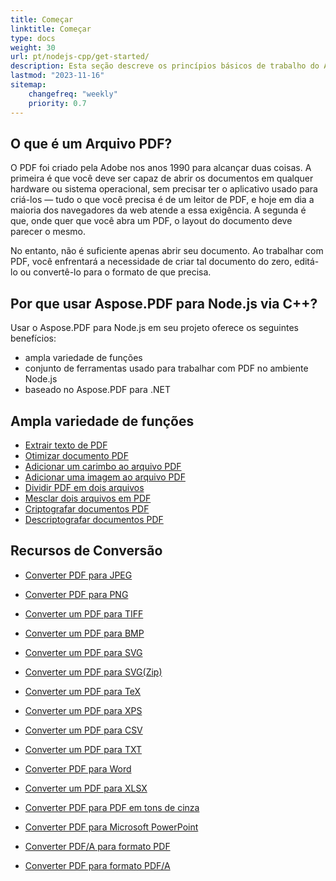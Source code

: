 ```yaml
---
title: Começar
linktitle: Começar
type: docs
weight: 30
url: pt/nodejs-cpp/get-started/
description: Esta seção descreve os princípios básicos de trabalho do Aspose.PDF para Node.js via C++. O Aspose.PDF para Node.js via C++ suporta uma ampla variedade de funções.
lastmod: "2023-11-16"   
sitemap:
    changefreq: "weekly"
    priority: 0.7
---
```


## O que é um Arquivo PDF?

O PDF foi criado pela Adobe nos anos 1990 para alcançar duas coisas. A primeira é que você deve ser capaz de abrir os documentos em qualquer hardware ou sistema operacional, sem precisar ter o aplicativo usado para criá-los — tudo o que você precisa é de um leitor de PDF, e hoje em dia a maioria dos navegadores da web atende a essa exigência. A segunda é que, onde quer que você abra um PDF, o layout do documento deve parecer o mesmo.

No entanto, não é suficiente apenas abrir seu documento. Ao trabalhar com PDF, você enfrentará a necessidade de criar tal documento do zero, editá-lo ou convertê-lo para o formato de que precisa.

## Por que usar Aspose.PDF para Node.js via C++?

Usar o Aspose.PDF para Node.js em seu projeto oferece os seguintes benefícios:

- ampla variedade de funções
- conjunto de ferramentas usado para trabalhar com PDF no ambiente Node.js
- baseado no Aspose.PDF para .NET

## Ampla variedade de funções

- [Extrair texto de PDF](/pdf/nodejs-cpp/extract-text/)
- [Otimizar documento PDF](/pdf/nodejs-cpp/optimize-pdf/)
- [Adicionar um carimbo ao arquivo PDF](/pdf/nodejs-cpp/add-stamp-to-pdf/)
- [Adicionar uma imagem ao arquivo PDF](/pdf/nodejs-cpp/add-image-to-pdf/)
- [Dividir PDF em dois arquivos](/pdf/nodejs-cpp/split-pdf/)
- [Mesclar dois arquivos em PDF](/pdf/nodejs-cpp/merge-pdf/)
- [Criptografar documentos PDF](/pdf/nodejs-cpp/encrypt-pdf/)
- [Descriptografar documentos PDF](/pdf/nodejs-cpp/decrypt-pdf/)

## Recursos de Conversão

- [Converter PDF para JPEG](/pdf/nodejs-cpp/convert-pdf-to-images-format/)
- [Converter PDF para PNG](/pdf/nodejs-cpp/convert-pdf-to-images-format/)
- [Converter um PDF para TIFF](/pdf/nodejs-cpp/convert-pdf-to-images-format/)
- [Converter um PDF para BMP](/pdf/nodejs-cpp/convert-pdf-to-images-format/)
- [Converter um PDF para SVG](/pdf/nodejs-cpp/convert-pdf-to-images-format/)

- [Converter um PDF para SVG(Zip)](/pdf/nodejs-cpp/convert-pdf-to-images-format/)
- [Converter um PDF para TeX](/pdf/nodejs-cpp/convert-pdf-to-other-files/)
- [Converter um PDF para XPS](/pdf/nodejs-cpp/convert-pdf-to-other-files/)
- [Converter um PDF para CSV](/pdf/nodejs-cpp/convert-pdf-to-xlsx/)
- [Converter um PDF para TXT](/pdf/nodejs-cpp/convert-pdf-to-other-files/)
- [Converter PDF para Word](/pdf/nodejs-cpp/convert-pdf-to-doc/)
- [Converter um PDF para XLSX](/pdf/nodejs-cpp/convert-pdf-to-xlsx/)
- [Converter PDF para PDF em tons de cinza](/pdf/nodejs-cpp/convert-pdf-to-other-files/)
- [Converter PDF para Microsoft PowerPoint](/pdf/nodejs-cpp/convert-pdf-to-powerpoint/)
- [Converter PDF/A para formato PDF](/pdf/nodejs-cpp/convert-pdfa-to-pdf/)
- [Converter PDF para formato PDF/A](/pdf/nodejs-cpp/convert-pdf-to-pdfa/)